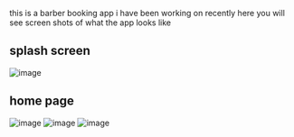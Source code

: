 this is a barber booking app i have been working on recently
here you will see screen shots of what the app looks like 
## splash screen ##
![image](https://github.com/Amjadyabroudi128/bookMe/assets/61939508/12f5abdb-2fae-47cd-a01c-e455f2a19c3e)
## home page ##
![image](https://github.com/Amjadyabroudi128/bookMe/assets/61939508/f3bd5444-0d15-472b-bc57-46a7ef15e072) 
![image](https://github.com/Amjadyabroudi128/bookMe/assets/61939508/8081aca9-470a-4c44-a7f4-3f1089caaf32)
![image](https://github.com/Amjadyabroudi128/bookMe/assets/61939508/fc0db36d-0599-4621-8637-0d883164e455)




